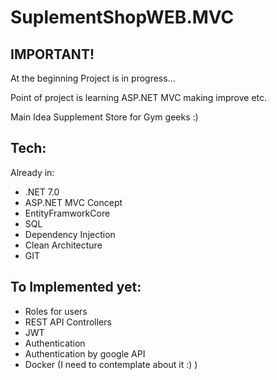 # SuplementShopWEB.MVC

## IMPORTANT!
At the beginning 
Project is in progress...

Point of project is learning ASP.NET MVC making improve etc. 


Main Idea 
Supplement Store for Gym geeks :) 

## Tech:
Already in: 
- .NET 7.0
- ASP.NET MVC Concept 
- EntityFramworkCore
- SQL
- Dependency Injection
- Clean Architecture
- GIT

## To Implemented yet:
- Roles for users
- REST API Controllers
- JWT
- Authentication
- Authentication by google API 
- Docker (I need to contemplate about it :) ) 




